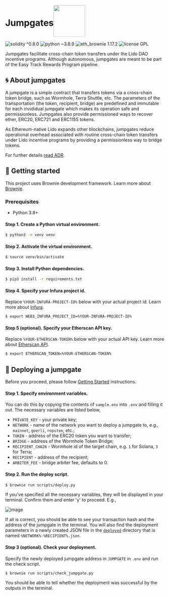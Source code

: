 <div style="display: flex;" align="center">
  <h1 align="center">Jumpgates</h1>
  <img src="https://raw.githubusercontent.com/lidofinance/jumpgates/main/img/logo.png" width="100" align="left" />
</div>

![solidity ^0.8.0](https://img.shields.io/badge/solidity-%5E0.8.0-lightgray)
![python ~3.8.9](https://img.shields.io/badge/python-~3.8.9-blue)
![eth_brownie 1.17.2](https://img.shields.io/badge/eth__brownie-1.17.2-brown)
![license GPL](https://img.shields.io/badge/license-GPL-green)

Jumpgates facilitate cross-chain token transfers under the Lido DAO incentive programs. Although autonomous, jumpgates are meant to be part of the Easy Track Rewards Program pipeline.

## 🌀 About jumpgates

A jumpgate is a simple contract that transfers tokens via a cross-chain token bridge, such as Wormhole, Terra Shuttle, etc. The parameters of the transportation (the token, recipient, bridge) are predefined and immutable for each invididual jumpgate which makes its operation safe and permissionless. Jumpgates also provide permissioned ways to recover ether, ERC20, ERC721 and ERC1155 tokens.

As Ethereum-native Lido expands other blockchains, jumpgates reduce operational overhead associated with routine cross-chain token transfers under Lido incentive programs by providing a permissionless way to bridge tokens.

For further details [read ADR](https://hackmd.io/snwPWGqBS-ax5Ur0A5Ix5w?view).

## 🏁 Getting started

This project uses Brownie development framework. Learn more about [Brownie](https://eth-brownie.readthedocs.io/en/stable/index.html).

### Prerequisites

- Python 3.8+

#### Step 1. Create a Python virtual environment.

```bash
$ python3 -m venv venv
```

#### Step 2. Activate the virtual environment.

```bash
$ source venv/bin/activate
```

#### Step 3. Install Python dependencies.

```bash
$ pip3 install -r requirements.txt
```

#### Step 4. Specify your Infura project id.

Replace `%YOUR-INFURA-PROJECT-ID%` below with your actual project id. Learn more about [Infura](https://infura.io/).

```bash
$ export WEB3_INFURA_PROJECT_ID=%YOUR-INFURA-PROJECT-ID%
```

#### Step 5 (optional). Specify your Etherscan API key.

Replace `%YOUR-ETHERSCAN-TOKEN%` below with your actual API key. Learn more about [Etherscan API](https://etherscan.io/apis).

```bash
$ export ETHERSCAN_TOKEN=%YOUR-ETHERSCAN-TOKEN%
```

## 🚛 Deploying a jumpgate

Before you proceed, please follow [Getting Started](#🏁-Getting-started) instructions.

#### Step 1. Specify environment variables.

You can do this by copying the contents of `sample.env` into `.env` and filling it out. The necessary variables are listed below,

- `PRIVATE_KEY` - your private key;
- `NETWORK` - name of the network you want to deploy a jumpgate to, e.g., `mainnet`, `goerli`, `ropsten`, etc.;
- `TOKEN` - address of the ERC20 token you want to transfer;
- `BRIDGE` - address of the Wormhole Token Bridge;
- `RECIPIENT_CHAIN` - Wormhole id of the target chain, e.g. `1` for Solana, `3` for Terra;
- `RECIPIENT` - address of the recipient;
- `ARBITER_FEE` - bridge arbiter fee, defaults to 0.

#### Step 2. Run the deploy script.

```bash
$ brownie run scripts/deploy.py
```

If you've specified all the necessary variables, they will be displayed in your terminal. Confirm them and enter 'y' to proceed. E.g.,

<img alt="image" src="https://user-images.githubusercontent.com/39704351/161552953-23b81a40-f468-4196-9c81-89ea8a5745e8.png">

If all is correct, you should be able to see your transaction hash and the address of the jumpgate in the terminal. You will also find the deployment parameters in a newly created JSON file in the [`deployed`](/deployed/) directory that is named `%NETWORK%-%RECIPIENT%.json`.

#### Step 3 (optional). Check your deployment.

Specify the newly deployed jumpgate address in `JUMPGATE` in `.env` and run the check script.

```bash
$ brownie run scripts/check_jumpgate.py
```

You should be able to tell whether the deployment was successful by the outputs in the terminal.
